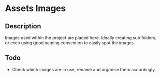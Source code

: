 # Assets Images

## Description
Images used within the project are placed here. 
Ideally creating sub folders, or even using good naming convention to easily spot the images.

## Todo
  - Check which images are in use, rename and organise them accordingly.